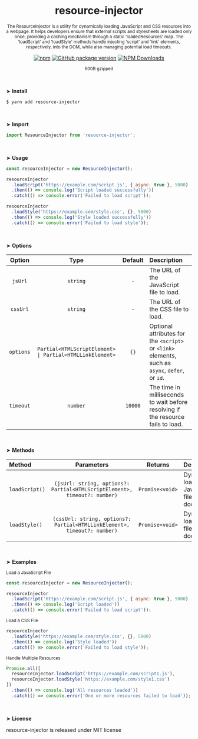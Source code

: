 <div align="center">
<br>

<h1>resource-injector</h1>

<p><sup>The ResourceInjector is a utility for dynamically loading JavaScript and CSS resources into a webpage. It helps developers ensure that external scripts and stylesheets are loaded only once, providing a caching mechanism through a static 'loadedResources' map. The 'loadScript' and 'loadStyle' methods handle injecting 'script' and 'link' elements, respectively, into the DOM, while also managing potential load timeouts.</sup></p>

[![npm](https://img.shields.io/npm/v/resource-injector.svg?colorB=brightgreen)](https://www.npmjs.com/package/resource-injector)
[![GitHub package version](https://img.shields.io/github/package-json/v/ux-ui-pro/resource-injector.svg)](https://github.com/ux-ui-pro/resource-injector)
[![NPM Downloads](https://img.shields.io/npm/dm/resource-injector.svg?style=flat)](https://www.npmjs.org/package/resource-injector)

<sup>600B gzipped</sup>

</div>
<br>

&#10148; **Install**
```console
$ yarn add resource-injector
```
<br>

&#10148; **Import**
```javascript
import ResourceInjector from 'resource-injector';
```
<br>

&#10148; **Usage**
```javascript
const resourceInjector = new ResourceInjector();

resourceInjector
  .loadScript('https://example.com/script.js', { async: true }, 5000)
  .then(() => console.log('Script loaded successfully'))
  .catch(() => console.error('Failed to load script'));

resourceInjector
  .loadStyle('https://example.com/style.css', {}, 5000)
  .then(() => console.log('Style loaded successfully'))
  .catch(() => console.error('Failed to load style'));
```
<br>

&#10148; **Options**

|  Option   |                           Type                           | Default | Description                                                                                     |
|:---------:|:--------------------------------------------------------:|:-------:|:------------------------------------------------------------------------------------------------|
|  `jsUrl`  |                         `string`                         |   `-`   | The URL of the JavaScript file to load.                                                         |
| `cssUrl`  |                         `string`                         |   `-`   | The URL of the CSS file to load.                                                                |
| `options` | `Partial<HTMLScriptElement> \| Partial<HTMLLinkElement>` |  `{}`   | Optional attributes for the `<script>` or `<link>` elements, such as `async`, `defer`, or `id`. |
| `timeout` |                         `number`                         | `10000` | The time in milliseconds to wait before resolving if the resource fails to load.                |

<br>

&#10148; **Methods**

| Method         |                                Parameters                                 |     Returns     | Description                                            |
|:---------------|:-------------------------------------------------------------------------:|:---------------:|:-------------------------------------------------------|
| `loadScript()` | `(jsUrl: string, options?: Partial<HTMLScriptElement>, timeout?: number)` | `Promise<void>` | Dynamically loads a JavaScript file into the document. |
| `loadStyle()`  | `(cssUrl: string, options?: Partial<HTMLLinkElement>, timeout?: number)`  | `Promise<void>` | Dynamically loads a CSS file into the document.        |
<br>

&#10148; **Examples**

<sub>Load a JavaScript File</sub>
```javascript
const resourceInjector = new ResourceInjector();

resourceInjector
  .loadScript('https://example.com/script.js', { async: true }, 5000)
  .then(() => console.log('Script loaded'))
  .catch(() => console.error('Failed to load script'));
```

<sub>Load a CSS File</sub>
```javascript
resourceInjector
  .loadStyle('https://example.com/style.css', {}, 5000)
  .then(() => console.log('Style loaded'))
  .catch(() => console.error('Failed to load style'));
```

<sub>Handle Multiple Resources</sub>
```javascript
Promise.all([
  resourceInjector.loadScript('https://example.com/script1.js'),
  resourceInjector.loadStyle('https://example.com/style1.css')
])
  .then(() => console.log('All resources loaded'))
  .catch(() => console.error('One or more resources failed to load'));
```
<br>

&#10148; **License**

resource-injector is released under MIT license
